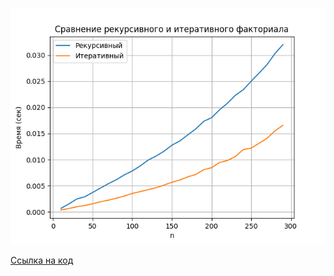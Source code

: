 ![Image alt](https://github.com/zhhzh8/itmo/raw/main/images/lab4.png)

[Ссылка на код](https://github.com/zhhzh8/itmo/blob/main/python/1sem/lab4.py)
